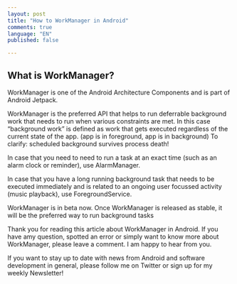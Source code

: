 ```yaml
---
layout: post
title: "How to WorkManager in Android"
comments: true
language: "EN"
published: false

---
```



## What is WorkManager?
WorkManager is one of the Android Architecture Components and is part of Android Jetpack. 

WorkManager is the preferred API that helps to run deferrable background work that needs to run when various constraints are met. In this case “background work” is defined as work that gets executed regardless of the current state of the app. (app is in foreground, app is in background) 
To clarify: scheduled background survives process death!

In case that you need to need to run a task at an exact time (such as an alarm clock or reminder), use AlarmManager.

In case that you have a long running background task that needs to be executed immediately and is related to an ongoing user focussed activity (music playback), use ForegroundService.

WorkManager is in beta now. Once WorkManager is released as stable, it will be the preferred way  to run background tasks  

Thank you for reading this article about WorkManager in Android. If you have amy question, spotted an error or simply want to know more about WorkManager, please leave a comment. I am happy to hear from you.

If you want to stay up to date with news from Android and software development in general, please follow me on Twitter or sign up for my weekly Newsletter!
